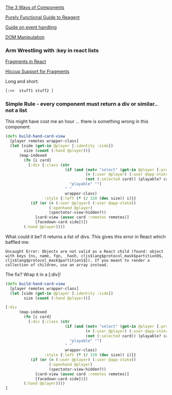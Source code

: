 [The 3 Ways of Components](https://github.com/reagent-project/reagent/blob/master/docs/CreatingReagentComponents.md)

[Purely Functional Guide to Reagent](https://purelyfunctional.tv/guide/reagent/)

[Guide on event handling](https://purelyfunctional.tv/guide/reagent/#events)

[DOM Manipulation](https://presumably.de/reagent-mysteries-part-3-manipulating-the-dom.html)

### Arm Wrestling with :key in react lists
[Fragments in React](https://reactjs.org/blog/2017/11/28/react-v16.2.0-fragment-support.html)

[Hiccup Support for Fragments](https://github.com/reagent-project/reagent/commit/87b61475e20fb31735ffc03e77eaf78f692879d9)

Long and short: 
``` clojure 
[:<>  stuff1 stuff2 ]
```

### Simple Rule - every component must return a div or similar.. not a list
This might have cost me an hour ... there is something wrong in this component:
```clojure
(defn build-hand-card-view
  [player remotes wrapper-class]
  (let [side (get-in @player [:identity :side])
        size (count (:hand @player))]
      (map-indexed
        (fn [i card]
          [:div {:class (str
                          (if (and (not= "select" (get-in @player [:prompt 0 :prompt-type]))
                                   (= (:user @player) (:user @app-state))
                                   (not (:selected card)) (playable? card))
                            "playable" "")
                          " "
                          wrapper-class)
                 :style {:left (* (/ 320 (dec size)) i)}}
           (if (or (= (:user @player) (:user @app-state))
                   (:openhand @player)
                   (spectator-view-hidden?))
             [card-view (assoc card :remotes remotes)]
             [facedown-card side])])
        (:hand @player))))
```

What could it be?  It returns a list of divs.  This gives this error in React which baffled me:
```
Uncaught Error: Objects are not valid as a React child (found: object with keys {ns, name, fqn, _hash, cljs$lang$protocol_mask$partition0$, cljs$lang$protocol_mask$partition1$}). If you meant to render a collection of children, use an array instead.
```

The fix?  Wrap it in a [:div]!
```clojure
(defn build-hand-card-view
  [player remotes wrapper-class]
  (let [side (get-in @player [:identity :side])
        size (count (:hand @player))]

[:div
      (map-indexed
        (fn [i card]
          [:div {:class (str
                          (if (and (not= "select" (get-in @player [:prompt 0 :prompt-type]))
                                   (= (:user @player) (:user @app-state))
                                   (not (:selected card)) (playable? card))
                            "playable" "")
                          " "
                          wrapper-class)
                 :style {:left (* (/ 320 (dec size)) i)}}
           (if (or (= (:user @player) (:user @app-state))
                   (:openhand @player)
                   (spectator-view-hidden?))
             [card-view (assoc card :remotes remotes)]
             [facedown-card side])])
        (:hand @player))))
]
```
